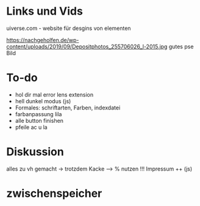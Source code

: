 # Links und Vids


uiverse.com - website für desgins von elementen

https://nachgeholfen.de/wp-content/uploads/2019/09/Depositphotos_255706026_l-2015.jpg
gutes pse Bild

# To-do

- hol dir mal error lens extension
- hell dunkel modus (js)
- Formales: schriftarten, Farben, indexdatei
- farbanpassung lila
- alle button finishen
- pfeile ac u la

# Diskussion

alles zu vh gemacht -> trotzdem Kacke
--> % nutzen !!!
Impressum ++ (js)

# zwischenspeicher

